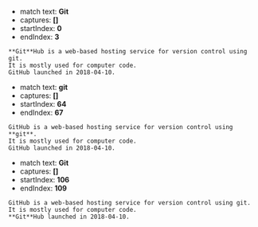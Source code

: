 
- match text: **Git**
- captures: **[]**
- startIndex: **0**
- endIndex: **3**

```
**Git**Hub is a web-based hosting service for version control using git.
It is mostly used for computer code.
GitHub launched in 2018-04-10.

```



- match text: **git**
- captures: **[]**
- startIndex: **64**
- endIndex: **67**

```
GitHub is a web-based hosting service for version control using **git**.
It is mostly used for computer code.
GitHub launched in 2018-04-10.

```



- match text: **Git**
- captures: **[]**
- startIndex: **106**
- endIndex: **109**

```
GitHub is a web-based hosting service for version control using git.
It is mostly used for computer code.
**Git**Hub launched in 2018-04-10.

```

